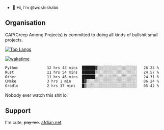 - 👋 Hi, I’m @woshishabii

## Organisation

CAP(Creep Among Projects) is committed to doing all kinds of bullshit small projects.

[![Top Langs](https://github-readme-stats.vercel.app/api/top-langs/?username=woshishabii&layout=compact)](https://github.com/anuraghazra/github-readme-stats)

[![wakatime](https://wakatime.com/badge/user/34d02784-acc1-4a16-82d7-33fdb53c4ed6.svg)](https://wakatime.com/@34d02784-acc1-4a16-82d7-33fdb53c4ed6)


<!--START_SECTION:waka-->

```txt
Python             12 hrs 43 mins  ██████▓░░░░░░░░░░░░░░░░░░   26.25 %
Rust               11 hrs 54 mins  ██████░░░░░░░░░░░░░░░░░░░   24.57 %
Other              11 hrs 46 mins  ██████░░░░░░░░░░░░░░░░░░░   24.31 %
CMake              3 hrs 1 min     █▓░░░░░░░░░░░░░░░░░░░░░░░   06.24 %
Gradle             2 hrs 37 mins   █▒░░░░░░░░░░░░░░░░░░░░░░░   05.42 %
```

<!--END_SECTION:waka-->

Nobody ever watch this shit lol

## Support
I'm cute, ~~pay me~~.
[afdian.net](https://afdian.com/a/woshishabi)

<!---
woshishabii/woshishabii is a ✨ special ✨ repository because its `README.md` (this file) appears on your GitHub profile.
You can click the Preview link to take a look at your changes.
--->
